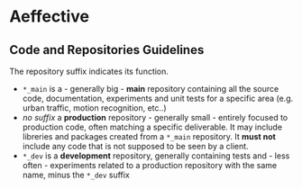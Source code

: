 # Aeffective
## Code and Repositories Guidelines
The repository suffix indicates its function.
- `*_main` is a - generally big - **main** repository containing all the source code, documentation, experiments and unit tests for a specific area (e.g. urban traffic, motion recognition, etc..)
- *no suffix* a **production** repository - generally small - entirely focused to production code, often matching a specific deliverable. It may include libreries and packages created from a `*_main` repository. It **must not** include any code that is not supposed to be seen by a client.
- `*_dev` is a **development** repository, generally containing tests and - less often - experiments related to a production repository with the same name, minus the `*_dev` suffix
